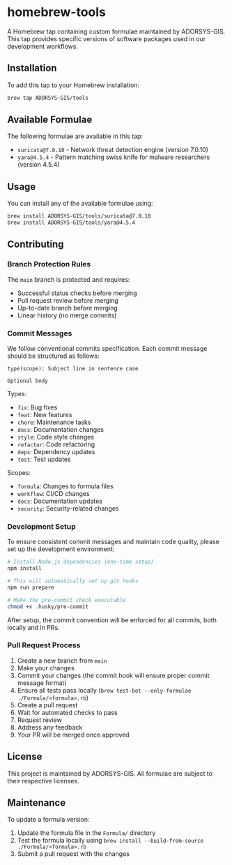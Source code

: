 # homebrew-tools

A Homebrew tap containing custom formulae maintained by ADORSYS-GIS. This tap provides specific versions of software packages used in our development workflows.

## Installation

To add this tap to your Homebrew installation:

```bash
brew tap ADORSYS-GIS/tools
```

## Available Formulae

The following formulae are available in this tap:

- `suricata@7.0.10` - Network threat detection engine (version 7.0.10)
- `yara@4.5.4` - Pattern matching swiss knife for malware researchers (version 4.5.4)

## Usage

You can install any of the available formulae using:

```bash
brew install ADORSYS-GIS/tools/suricata@7.0.10
brew install ADORSYS-GIS/tools/yara@4.5.4
```

## Contributing

### Branch Protection Rules

The `main` branch is protected and requires:
- Successful status checks before merging
- Pull request review before merging
- Up-to-date branch before merging
- Linear history (no merge commits)

### Commit Messages

We follow conventional commits specification. Each commit message should be structured as follows:

```
type(scope): Subject line in sentence case

Optional body
```

Types:
- `fix`: Bug fixes
- `feat`: New features
- `chore`: Maintenance tasks
- `docs`: Documentation changes
- `style`: Code style changes
- `refactor`: Code refactoring
- `deps`: Dependency updates
- `test`: Test updates

Scopes:
- `formula`: Changes to formula files
- `workflow`: CI/CD changes
- `docs`: Documentation updates
- `security`: Security-related changes

### Development Setup

To ensure consistent commit messages and maintain code quality, please set up the development environment:

```bash
# Install Node.js dependencies (one-time setup)
npm install

# This will automatically set up git hooks
npm run prepare

# Make the pre-commit check executable
chmod +x .husky/pre-commit 
```

After setup, the commit convention will be enforced for all commits, both locally and in PRs.

### Pull Request Process

1. Create a new branch from `main`
2. Make your changes
3. Commit your changes (the commit hook will ensure proper commit message format)
4. Ensure all tests pass locally (`brew test-bot --only-formulae ./Formula/<formula>.rb`)
5. Create a pull request
6. Wait for automated checks to pass
7. Request review
8. Address any feedback
9. Your PR will be merged once approved

## License

This project is maintained by ADORSYS-GIS. All formulae are subject to their respective licenses.

## Maintenance

To update a formula version:

1. Update the formula file in the `Formula/` directory
2. Test the formula locally using `brew install --build-from-source ./Formula/<formula>.rb`
3. Submit a pull request with the changes
